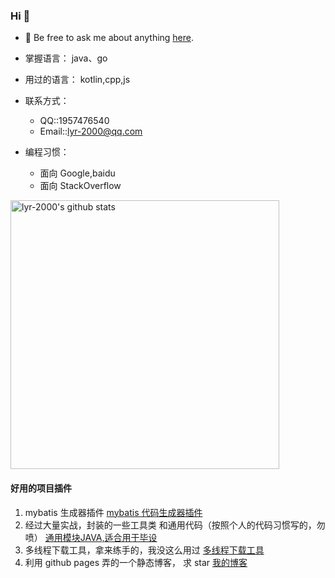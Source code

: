 ### Hi 👋

- 💬 Be free to ask me about anything [here](https://github.com/lyr-2000/lyr-2000/issues).
- 掌握语言： java、go
- 用过的语言： kotlin,cpp,js


- 联系方式：
  - QQ::1957476540
  - Email::lyr-2000@qq.com
- 编程习惯：
  - 面向 Google,baidu
  - 面向 StackOverflow
 

<img src="https://github-readme-stats.vercel.app/api?username=lyr-2000&show_icons=true" width="430px" alt="lyr-2000's github stats" title="lyr-2000's github stats" />

#### 好用的项目插件
1. mybatis 生成器插件   [mybatis 代码生成器插件](https://github.com/lyr-2000/mybatis-plugin-util-starter)
2. 经过大量实战，封装的一些工具类 和通用代码（按照个人的代码习惯写的，勿喷） [通用模块JAVA,适合用于毕设](https://github.com/lyr-2000/common-web-api-starter)
3. 多线程下载工具，拿来练手的，我没这么用过 [多线程下载工具](https://github.com/lyr-2000/go-downloader)
4. 利用 github pages 弄的一个静态博客， 求 star  [我的博客](https://github.com/lyr-2000/lyr-2000.github.io)



